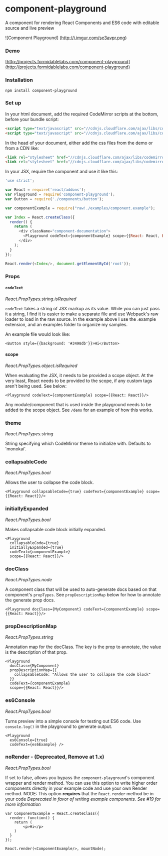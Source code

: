 # component-playground
A component for rendering React Components and ES6 code with editable source and live preview

![Component Playground]
(http://i.imgur.com/se3avpr.png)

### Demo

[http://projects.formidablelabs.com/component-playground](http://projects.formidablelabs.com/component-playground)

### Installation

```
npm install component-playground
```

### Set up

In your html document, add the required CodeMirror scripts at the bottom, before your bundle script:

```html
<script type="text/javascript" src="//cdnjs.cloudflare.com/ajax/libs/codemirror/5.0.0/codemirror.min.js"></script>
<script type="text/javascript" src="//cdnjs.cloudflare.com/ajax/libs/codemirror/5.0.0/mode/javascript/javascript.min.js"></script>
```

In the head of your document, either add the css files from the demo or from a CDN like:

```html
<link rel="stylesheet" href="//cdnjs.cloudflare.com/ajax/libs/codemirror/5.0.0/codemirror.min.css"/>
<link rel="stylesheet" href="//cdnjs.cloudflare.com/ajax/libs/codemirror/5.0.0/theme/monokai.min.css"/>
```

In your JSX, require the component and use it like this:

```javascript
'use strict';

var React = require('react/addons');
var Playground = require('component-playground');
var Button = require('./components/button');

var componentExample = require("raw!./examples/component.example");

var Index = React.createClass({
  render() {
    return (
      <div className="component-documentation">
        <Playground codeText={componentExample} scope={{React: React, Button: Button}}/>
      </div>
    );
  }
});

React.render(<Index/>, document.getElementById('root'));
```

### Props

#### `codeText`
_React.PropTypes.string.isRequired_

`codeText` takes a string of JSX markup as its value. While you can just pass it a string, I find it is easier to make a separate file and use Webpack's raw loader to load in the raw source. In the example above I use the .example extension, and an examples folder to organize my samples.

An example file would look like:

```
<Button style={{background: '#3498db'}}>Hi</Button>
```

#### scope
_React.PropTypes.object.isRequired_

When evaluating the JSX, it needs to be provided a scope object. At the very least, React needs to be provided to the scope, if any custom tags aren't being used. See below:

```
<Playground codeText={componentExample} scope={{React: React}}/>
```

Any module/component that is used inside the playground needs to be added to the scope object. See `/demo` for an example of how this works.

### theme
_React.PropTypes.string_

String specifying which CodeMirror theme to initialize with. Defaults to 'monokai'.

### collapsableCode
_React.PropTypes.bool_

Allows the user to collapse the code block.

```
<Playground collapsableCode={true} codeText={componentExample} scope={{React: React}}/>
```

### initiallyExpanded
_React.PropTypes.bool_

Makes collapsable code block initially expanded.

```
<Playground
  collapsableCode={true}
  initiallyExpanded={true}
  codeText={componentExample}
  scope={{React: React}}/>
```

### docClass
_React.PropTypes.node_

A component class that will be used to auto-generate docs based on that component's `propTypes`. See `propDescriptionMap` below for how to annotate the generate prop docs.

```
<Playground docClass={MyComponent} codeText={componentExample} scope={{React: React}}/>
```

### propDescriptionMap
_React.PropTypes.string_

Annotation map for the docClass. The key is the prop to annotate, the value is the description of that prop.

```
<Playground
  docClass={MyComponent}
  propDescriptionMap={{
    collapsableCode: "Allows the user to collapse the code block"
  }}
  codeText={componentExample}
  scope={{React: React}}/>
```

### es6Console
_React.PropTypes.bool_

Turns preview into a simple console for testing out ES6 code. Use `console.log()` in the playground to generate output.

```
<Playground
  es6Console={true}
  codeText={es6Example} />
```

### noRender - (Deprecated, Remove at 1.x)
_React.PropTypes.bool_

If set to false, allows you bypass the `component-playground`'s component wrapper and render method.
You can use this option to write higher order components directly in your example code and use your
own Render method.
NODE: This option **requires** that the `React.render` method be in your code
_Deprecated in favor of writing example components. See #19 for more information_

```
var ComponentExample = React.createClass({
  render: function() {
    return (
        <p>Hi</p>
    )
  }
});

React.render(<ComponentExample/>, mountNode);
```
